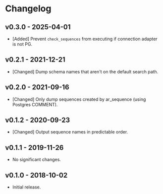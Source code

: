 # Changelog

<!--
Prefix your message with one of the following:

- [Added] for new features.
- [Changed] for changes in existing functionality.
- [Deprecated] for soon-to-be removed features.
- [Removed] for now removed features.
- [Fixed] for any bug fixes.
- [Security] in case of vulnerabilities.
-->

## v0.3.0 - 2025-04-01

- [Added] Prevent `check_sequences` from executing if connection adapter is not PG.

## v0.2.1 - 2021-12-21

- [Changed] Dump schema names that aren't on the default search path.

## v0.2.0 - 2021-09-16

- [Changed] Only dump sequences created by ar_sequence (using Postgres COMMENT).

## v0.1.2 - 2020-09-23

- [Changed] Output sequence names in predictable order.

## v0.1.1 - 2019-11-26

- No significant changes.

## v0.1.0 - 2018-10-02

- Initial release.
